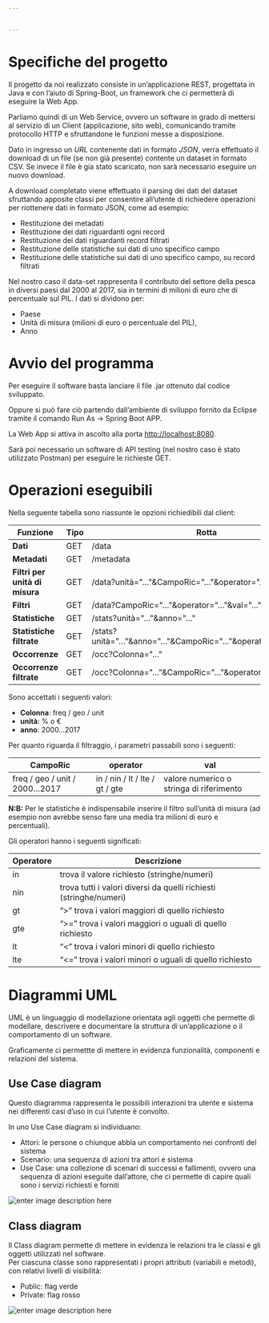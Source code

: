 ```yaml
---


---
```


<h1 id="specifiche-del-progetto">Specifiche del progetto</h1>
<p>Il progetto da noi realizzato consiste in un’applicazione REST, progettata in Java e con l’aiuto di Spring-Boot, un framework che ci permetterà di eseguire la Web App.</p>
<p>Parliamo quindi di un Web Service, ovvero un software in grado di mettersi al servizio di un Client (applicazione, sito web), comunicando tramite protocollo HTTP e sfruttandone le funzioni messe a disposizione.</p>
<p>Dato in ingresso un <em>URL</em> contenente dati in formato <em>JSON</em>, verra effettuato il download di un file (se non già presente) contente un dataset in formato CSV. Se invece il file è gia stato scaricato, non sarà necessario eseguire un nuovo download.</p>
<p>A download completato viene effettuato il parsing dei dati del dataset sfruttando apposite classi per consentire all’utente di richiedere operazioni per riottenere dati in formato JSON, come ad esempio:</p>
<ul>
<li>Restituzione dei metadati</li>
<li>Restituzione dei dati riguardanti ogni record</li>
<li>Restituzione dei dati riguardanti record filtrati</li>
<li>Restituzione delle statistiche sui dati di uno specifico campo</li>
<li>Restituzione delle statistiche sui dati di uno specifico campo, su record filtrati</li>
</ul>
<p>Nel nostro caso il data-set rappresenta il contributo del settore della pesca in diversi paesi dal 2000 al 2017, sia in termini di milioni di euro che di percentuale sul PIL. I dati si dividono per:</p>
<ul>
<li>Paese</li>
<li>Unità di misura (milioni di euro o percentuale del PIL),</li>
<li>Anno</li>
</ul>
<h1 id="avvio-del-programma">Avvio del programma</h1>
<p>Per eseguire il software basta lanciare il file .jar ottenuto dal codice sviluppato.</p>
<p>Oppure si può fare ciò partendo dall’ambiente di sviluppo fornito da Eclipse tramite il comando Run As -&gt; Spring Boot APP.</p>
<p>La Web App si attiva in ascolto alla porta <a href="http://localhost:8080">http://localhost:8080</a>.</p>
<p>Sarà poi necessario un software di API testing (nel nostro caso è stato utilizzato Postman) per eseguire le richieste GET.</p>
<h1 id="operazioni-eseguibili">Operazioni eseguibili</h1>
<p>Nella seguente tabella sono riassunte le opzioni richiedibili dal client:</p>

<table>
<thead>
<tr>
<th>Funzione</th>
<th>Tipo</th>
<th>Rotta</th>
</tr>
</thead>
<tbody>
<tr>
<td><strong>Dati</strong></td>
<td>GET</td>
<td>/data</td>
</tr>
<tr>
<td><strong>Metadati</strong></td>
<td>GET</td>
<td>/metadata</td>
</tr>
<tr>
<td><strong>Filtri per unità di misura</strong></td>
<td>GET</td>
<td>/data?unità="…"&amp;CampoRic="…"&amp;operator="…"&amp;val="…"</td>
</tr>
<tr>
<td><strong>Filtri</strong></td>
<td>GET</td>
<td>/data?CampoRic="…"&amp;operator="…"&amp;val="…"</td>
</tr>
<tr>
<td><strong>Statistiche</strong></td>
<td>GET</td>
<td>/stats?unità="…"&amp;anno="…"</td>
</tr>
<tr>
<td><strong>Statistiche filtrate</strong></td>
<td>GET</td>
<td>/stats?unità="…"&amp;anno="…"&amp;CampoRic="…"&amp;operator="…"&amp;val="…"</td>
</tr>
<tr>
<td><strong>Occorrenze</strong></td>
<td>GET</td>
<td>/occ?Colonna="…"</td>
</tr>
<tr>
<td><strong>Occorrenze filtrate</strong></td>
<td>GET</td>
<td>/occ?Colonna="…"&amp;CampoRic="…"&amp;operator="…"&amp;val="…"</td>
</tr>
</tbody>
</table><p>Sono accettati i seguenti valori:</p>
<ul>
<li><strong>Colonna</strong>: freq / geo / unit</li>
<li><strong>unità</strong>: % o €</li>
<li><strong>anno</strong>: 2000…2017</li>
</ul>
<p>Per quanto riguarda il filtraggio, i parametri passabili sono i seguenti:</p>

<table>
<thead>
<tr>
<th>CampoRic</th>
<th>operator</th>
<th>val</th>
</tr>
</thead>
<tbody>
<tr>
<td>freq / geo / unit / 2000…2017</td>
<td>in / nin / lt / lte / gt / gte</td>
<td>valore numerico o stringa di riferimento</td>
</tr>
</tbody>
</table><p><strong>N:B:</strong> Per le statistiche è indispensabile inserire il filtro sull’unità di misura (ad esempio non avrebbe senso fare una media tra milioni di euro e percentuali).</p>
<p>Gli operatori hanno i seguenti significati:</p>

<table>
<thead>
<tr>
<th>Operatore</th>
<th>Descrizione</th>
</tr>
</thead>
<tbody>
<tr>
<td>in</td>
<td>trova il valore richiesto (stringhe/numeri)</td>
</tr>
<tr>
<td>nin</td>
<td>trova tutti i valori diversi da quelli richiesti (stringhe/numeri)</td>
</tr>
<tr>
<td>gt</td>
<td>“&gt;” trova i valori maggiori di quello richiesto</td>
</tr>
<tr>
<td>gte</td>
<td>“&gt;=” trova i valori maggiori o uguali di quello richiesto</td>
</tr>
<tr>
<td>lt</td>
<td>“&lt;” trova i valori minori di quello richiesto</td>
</tr>
<tr>
<td>lte</td>
<td>“&lt;=” trova i valori minori o uguali di quello richiesto</td>
</tr>
</tbody>
</table><h1 id="diagrammi-uml">Diagrammi UML</h1>
<p>UML è un linguaggio di modellazione orientata agli oggetti che permette di modellare, descrivere e documentare la struttura di un’applicazione o il comportamento di un software.</p>
<p>Graficamente ci permettte di mettere in evidenza funzionalità, componenti e relazioni del sistema.</p>
<h2 id="use-case-diagram">Use Case diagram</h2>
<p>Questo diagramma rappresenta le possibili interazioni tra utente e sistema nei differenti casi d’uso in cui l’utente è convolto.</p>
<p>In uno Use Case diagram si individuano:</p>
<ul>
<li>Attori: le persone o chiunque abbia un comportamento nei confronti del sistema</li>
<li>Scenario: una sequenza di azioni tra attori e sistema</li>
<li>Use Case: una collezione di scenari di successi e fallimenti, ovvero una sequenza di azioni eseguite dall’attore, che ci permette di capire quali sono i servizi richiesti e forniti</li>
</ul>
<p><img src="https://lh3.googleusercontent.com/lgkWkAGjSNXdQc9TQ-NLJ8Q3V4LN0khB_HRw_N5o0fLDavZU62N7J5W5hTD8Zc3vUyFWVLxqK78U2A" alt="enter image description here" title="USE CASE DIAGRAM"></p>
<h2 id="class-diagram">Class diagram</h2>
<p>Il Class diagram permette di mettere in evidenza le relazioni tra le classi e gli oggetti utilizzati nel software.<br>
Per ciascuna classe sono rappresentati i propri attributi (variabili e metodi), con relativi livelli di visibilità:</p>
<ul>
<li>Public: flag verde</li>
<li>Private: flag rosso</li>
</ul>
<p><img src="https://lh3.googleusercontent.com/DEPD_VgvgRgxGZ_T2cxa7lfl6XkjuperqVcNx8mlU6VNeog6rsoMNngc2Y3RXmrJ6SuwuZlNYkH4gw" alt="enter image description here" title="UML"></p>

